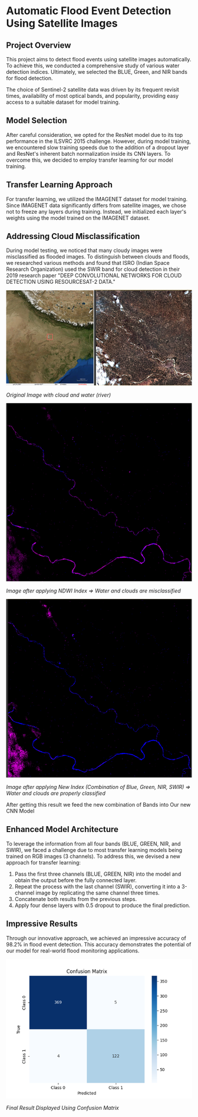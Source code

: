# Automatic Flood Event Detection Using Satellite Images

## Project Overview

This project aims to detect flood events using satellite images automatically. To achieve this, we conducted a comprehensive study of various water detection indices. Ultimately, we selected the BLUE, Green, and NIR bands for flood detection.

The choice of Sentinel-2 satellite data was driven by its frequent revisit times, availability of most optical bands, and popularity, providing easy access to a suitable dataset for model training.

## Model Selection

After careful consideration, we opted for the ResNet model due to its top performance in the ILSVRC 2015 challenge. However, during model training, we encountered slow training speeds due to the addition of a dropout layer and ResNet's inherent batch normalization inside its CNN layers. To overcome this, we decided to employ transfer learning for our model training.

## Transfer Learning Approach

For transfer learning, we utilized the IMAGENET dataset for model training. Since IMAGENET data significantly differs from satellite images, we chose not to freeze any layers during training. Instead, we initialized each layer's weights using the model trained on the IMAGENET dataset.

## Addressing Cloud Misclassification

During model testing, we noticed that many cloudy images were misclassified as flooded images. To distinguish between clouds and floods, we researched various methods and found that ISRO (Indian Space Research Organization) used the SWIR band for cloud detection in their 2019 research paper "DEEP CONVOLUTIONAL NETWORKS FOR CLOUD DETECTION USING RESOURCESAT-2 DATA."

![Image1](Images/Org_Images.png)

*Original Image with cloud and water (river)*

![Image2](Images/NDWI_Images.png)

*Image after applying NDWI Index => Water and clouds are misclassified*

![Image3](Images/NEW_INDEX_Images.png)

*Image after applying New Index (Combination of Blue, Green, NIR, SWIR) => Water and clouds are properly classified*

After getting this result we feed the new combination of Bands into Our new CNN Model

## Enhanced Model Architecture

To leverage the information from all four bands (BLUE, GREEN, NIR, and SWIR), we faced a challenge due to most transfer learning models being trained on RGB images (3 channels). To address this, we devised a new approach for transfer learning:

1. Pass the first three channels (BLUE, GREEN, NIR) into the model and obtain the output before the fully connected layer.
2. Repeat the process with the last channel (SWIR), converting it into a 3-channel image by replicating the same channel three times.
3. Concatenate both results from the previous steps.
4. Apply four dense layers with 0.5 dropout to produce the final prediction.

## Impressive Results

Through our innovative approach, we achieved an impressive accuracy of 98.2% in flood event detection. This accuracy demonstrates the potential of our model for real-world flood monitoring applications.

![Image3](Images/resnet152_tl_resnet152(97).png)

*Final Result Displayed Using Confusion Matrix*
